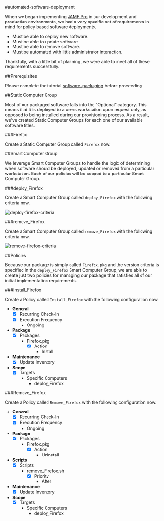 #automated-software-deployment

When we began implementing [JAMF Pro](https://www.jamf.com/products/jamf-pro/) in our development and production environments, we had a very specific set of requirements in mind for policy based software deployments.

- Must be able to deploy new software.
- Must be able to update software.
- Must be able to remove software.
- Must be automated with little administrator interaction.

Thankfully, with a little bit of planning, we were able to meet all of these requirements successfully.

##Prerequisites

Please complete the tutorial [software-packaging](https://github.com/ToplessBanana/tutorials/tree/master/HOW-TO-software-packaging) before proceeding.

##Static Computer Group

Most of our packaged software falls into the "Optional" category. This means that it is deployed to a users workstation upon request only, as opposed to being installed during our provisioning process. As a result, we've created Static Computer Groups for each one of our available software titles.

###Firefox

Create a Static Computer Group called `Firefox` now.

##Smart Computer Group

We leverage Smart Computer Groups to handle the logic of determining when software should be deployed, updated or removed from a particular workstation. Each of our policies will be scoped to a particular Smart Computer Group.

###deploy_Firefox

Create a Smart Computer Group called `deploy_Firefox` with the following criteria now.

![deploy-firefox-criteria](https://github.com/ToplessBanana/tutorials/blob/master/HOW-TO-automated-software-deployment/resources/deploy-firefox-criteria.png)

###remove_Firefox

Create a Smart Computer Group called `remove_Firefox` with the following criteria now.

![remove-firefox-criteria](https://github.com/ToplessBanana/tutorials/blob/master/HOW-TO-automated-software-deployment/resources/remove-firefox-criteria.png)

##Policies

Because our package is simply called `Firefox.pkg` and the version criteria is specified in the `deploy_Firefox` Smart Computer Group, we are able to create just two policies for managing our package that satisfies all of our initial implementation requirements.

###Install_Firefox

Create a Policy called `Install_Firefox` with the following configuration now.

- **General**
  - [x] Recurring Check-In
  - [x] Execution Frequency
    - Ongoing
- **Package**
  - [x] Packages
    - Firefox.pkg
      - [x] Action
        - Install
- **Maintenance**
  - [x] Update Inventory
- **Scope**
  - [x] Targets
    - Specific Computers
      - deploy_Firefox

###Remove_Firefox

Create a Policy called `Remove_Firefox` with the following configuration now.

- **General**
  - [x] Recurring Check-In
  - [x] Execution Frequency
    - Ongoing
- **Package**
  - [x] Packages
    - Firefox.pkg
      - [x] Action
        - Uninstall
- **Scripts**
  - [x] Scripts
    - remove_Firefox.sh
      - [x] Priority
        - After
- **Maintenance**
  - [x] Update Inventory
- **Scope**
  - [x] Targets
    - Specific Computers
      - deploy_Firefox
